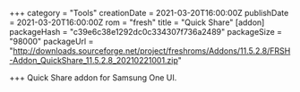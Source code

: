 +++
category = "Tools"
creationDate = 2021-03-20T16:00:00Z
publishDate = 2021-03-20T16:00:00Z
rom = "fresh"
title = "Quick Share"
[addon]
packageHash = "c39e6c38e1292dc0c334307f736a2489"
packageSize = "98000"
packageUrl = "http://downloads.sourceforge.net/project/freshroms/Addons/11.5.2.8/FRSH-Addon_QuickShare_11.5.2.8_20210221001.zip"

+++
Quick Share addon for Samsung One UI.